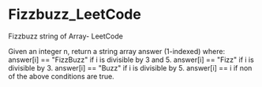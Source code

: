 # Fizzbuzz_LeetCode
Fizzbuzz string of Array- LeetCode 

Given an integer n, return a string array answer (1-indexed) where:  
answer[i] == "FizzBuzz" 
if i is divisible by 3 and 5. answer[i] == "Fizz" 
if i is divisible by 3. answer[i] == "Buzz" 
if i is divisible by 5. answer[i] == i 
if non of the above conditions are true.
